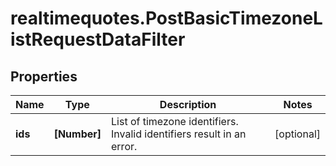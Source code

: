 # realtimequotes.PostBasicTimezoneListRequestDataFilter

## Properties

Name | Type | Description | Notes
------------ | ------------- | ------------- | -------------
**ids** | **[Number]** | List of timezone identifiers. Invalid identifiers result in an error. | [optional] 


